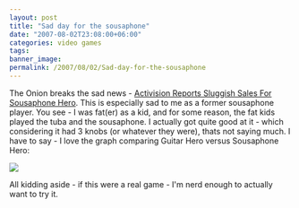 ```yaml
---
layout: post
title: "Sad day for the sousaphone"
date: "2007-08-02T23:08:00+06:00"
categories: video games 
tags: 
banner_image: 
permalink: /2007/08/02/Sad-day-for-the-sousaphone
---
```


The Onion breaks the sad news - <a href="http://www.theonion.com/content/news/activision_reports_sluggish_sales">Activision Reports Sluggish Sales For Sousaphone Hero</a>. This is especially sad to me as a former sousaphone player. You see - I was fat(er) as a kid, and for some reason, the fat kids played the tuba and the sousaphone. I actually got quite good at it - which considering it had 3 knobs (or whatever they were), thats not saying much. I have to say - I love the graph comparing Guitar Hero versus Sousaphone Hero:


<img src="https://static.raymondcamden.com/images/Guitar-Hero-vs-Sousaphone-H_0.jpg">

All kidding aside - if this were a real game - I'm nerd enough to actually want to try it.